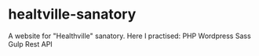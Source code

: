 # healtville-sanatory
A website for "Healthville" sanatory.
Here I practised:
PHP 
Wordpress
Sass 
Gulp
Rest API  
